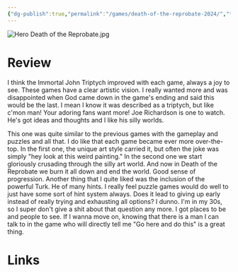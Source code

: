 ```yaml
---
{"dg-publish":true,"permalink":"/games/death-of-the-reprobate-2024/","tags":["games","streamed"],"created":"2025-06-06","updated":"2025-09-04"}
---
```



![Hero Death of the Reprobate.jpg](/img/user/Attachments/Hero%20Death%20of%20the%20Reprobate.jpg)

# Review

I think the Immortal John Triptych improved with each game, always a joy to see. These games have a clear artistic vision. I really wanted more and was disappointed when God came down in the game's ending and said this would be the last. I mean I know it was described as a triptych, but like c'mon man! Your adoring fans want more! Joe Richardson is one to watch. He's got ideas and thoughts and I like his silly worlds.

This one was quite similar to the previous games with the gameplay and puzzles and all that. I do like that each game became ever more over-the-top. In the first one, the unique art style carried it, but often the joke was simply "hey look at this weird painting." In the second one we start gloriously crusading through the silly art world. And now in Death of the Reprobate we burn it all down and end the world. Good sense of progression. Another thing that I quite liked was the inclusion of the powerful Turk. He of many hints. I really feel puzzle games would do well to just have some sort of hint system always. Does it lead to giving up early instead of really trying and exhausting all options? I dunno. I'm in my 30s, so I super don't give a shit about that question any more. I got places to be and people to see. If I wanna move on, knowing that there is a man I can talk to in the game who will directly tell me "Go here and do this" is a great thing.

# Links

